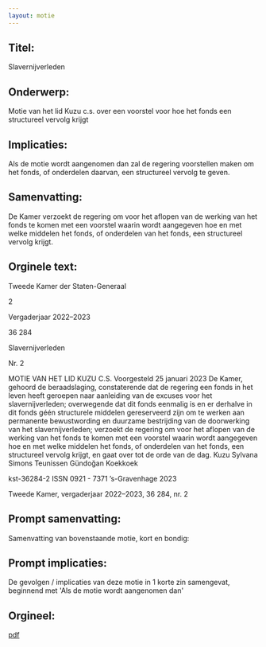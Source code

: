 ```yaml
---
layout: motie
---
```

## Titel:
Slavernijverleden
## Onderwerp:
Motie van het lid Kuzu c.s. over een voorstel voor hoe het fonds een structureel vervolg krijgt 
## Implicaties:

Als de motie wordt aangenomen dan zal de regering voorstellen maken om het fonds, of onderdelen daarvan, een structureel vervolg te geven.
## Samenvatting:

De Kamer verzoekt de regering om voor het aflopen van de werking van het fonds te komen met een voorstel waarin wordt aangegeven hoe en met welke middelen het fonds, of onderdelen van het fonds, een structureel vervolg krijgt.
## Orginele text:


Tweede Kamer der Staten-Generaal

2

Vergaderjaar 2022–2023

36 284

Slavernijverleden

Nr. 2

MOTIE VAN HET LID KUZU C.S.
Voorgesteld 25 januari 2023
De Kamer,
gehoord de beraadslaging,
constaterende dat de regering een fonds in het leven heeft geroepen naar
aanleiding van de excuses voor het slavernijverleden;
overwegende dat dit fonds eenmalig is en er derhalve in dit fonds géén
structurele middelen gereserveerd zijn om te werken aan permanente
bewustwording en duurzame bestrijding van de doorwerking van het
slavernijverleden;
verzoekt de regering om voor het aflopen van de werking van het fonds te
komen met een voorstel waarin wordt aangegeven hoe en met welke
middelen het fonds, of onderdelen van het fonds, een structureel vervolg
krijgt,
en gaat over tot de orde van de dag.
Kuzu
Sylvana Simons
Teunissen
Gündoğan
Koekkoek

kst-36284-2
ISSN 0921 - 7371
’s-Gravenhage 2023

Tweede Kamer, vergaderjaar 2022–2023, 36 284, nr. 2


## Prompt samenvatting:
Samenvatting van bovenstaande motie, kort en bondig:


## Prompt implicaties:
De gevolgen / implicaties van deze motie in 1 korte zin samengevat, beginnend met 'Als de motie wordt aangenomen dan' 

## Orgineel:
[pdf](https://gegevensmagazijn.tweedekamer.nl/OData/v4/2.0/Document(182540b0-36cc-4470-b843-386d660b183e)/resource)
